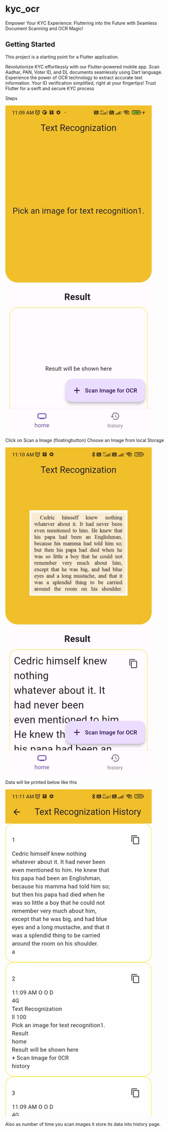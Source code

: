 # kyc_ocr

Empower Your KYC Experience: Fluttering into the Future with Seamless Document Scanning and OCR Magic!

## Getting Started

This project is a starting point for a Flutter application.

Revolutionize KYC effortlessly with our Flutter-powered mobile app. Scan Aadhar, PAN, Voter ID, and DL documents seamlessly using Dart language. Experience the power of OCR technology to extract accurate text information. Your ID verification simplified, right at your fingertips! Trust Flutter for a swift and secure KYC process

Steps

![alt text](image.png)

Click on Scan a Image (floatingbutton)
Choose an Image from local Storage

![alt text](image-1.png)

Data will be printed below like this

![alt text](image-2.png)

Also as number of time you scan images it store its data into history page.
